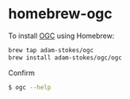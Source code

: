 # homebrew-ogc

To install [OGC](https://github.com/adam-stokes/ogc) using Homebrew:

``` sh
brew tap adam-stokes/ogc
brew install adam-stokes/ogc/ogc
```

Confirm

``` sh
$ ogc --help
```